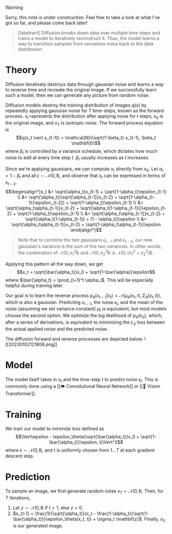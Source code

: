 > [!warning]
> Sorry, this note is under construction. Feel free to take a look at what I've got so far, and please come back later!

> [!abstract]
> Diffusion breaks down data over multiple time steps and trains a model to iteratively reconstruct it. Thus, the model learns a way to transition samples from senseless noise back to the data distribution.

# Theory
Diffusion iteratively destroys data through gaussian noise and learns a way to reverse time and recreate the original image. If we successfully learn such a model, then we can generate any picture from random noise.

Diffusion models destroy the training distribution of images $q(x)$ by repeatedly applying gaussian noise for $T$ time-steps, known as the forward process. $x_t$ represents the distribution after applying noise for $t$ steps; $x_0$ is the original image, and $x_T$ is isotropic noise. The forward process equation is $$q(x_t \vert x_{t-1}) = \mathcal{N}(\sqrt{1-\beta_t} x_{t-1}, \beta_t \mathbf{I})$$
where $\beta_t$ is controlled by a variance schedule, which dictates how much noise to add at every time step $t$. $\beta_t$ usually increases as $t$ increases.

Since we're applying gaussians, we can compute $x_t$ directly from $x_0$. Let $\alpha_t = 1 - \beta_t$ and all $\epsilon \sim \mathcal{N}(0, \mathbf{I})$, and observe that $x_t$ can be expressed in terms of $x_{t-2}$. $$\begin{align*}x_t &= \sqrt{\alpha_t}x_{t-1} + \sqrt{1-\alpha_t}\epsilon_{t-1} \\ &= \sqrt{\alpha_t}(\sqrt{\alpha_{t-1}}x_{t-2} + \sqrt{1-\alpha_{t-1}}\epsilon_{t-2}) + \sqrt{1-\alpha_t}\epsilon_{t-1} \\ &= \sqrt{\alpha_t\alpha_{t-1}}x_{t-2} + \sqrt{\alpha_t(1-\alpha_{t-1})}\epsilon_{t-2} + \sqrt{1-\alpha_t}\epsilon_{t-1} \\ &= \sqrt{\alpha_t\alpha_{t-1}}x_{t-2} + \sqrt{\alpha_t(1-\alpha_{t-1}) + (1 - \alpha_t)}\epsilon \\ &= \sqrt{\alpha_t\alpha_{t-1}}x_{t-2} + \sqrt{1-\alpha_t\alpha_{t-1}}\epsilon \end{align*}$$
> Note that to combine the two gaussians $\epsilon_{t-1}$ and $\epsilon_{t-2}$, our new gaussian's variance is the sum of the two variances. In other words, the combination of $\mathcal{N}(0, \sigma_1^2 \mathbf{I})$ and $\mathcal{N}(0, \sigma_2^2 \mathbf{I})$ is $\mathcal{N}(0, (\sigma_1^2 + \sigma_2^2) \mathbf{I})$.

Applying this pattern all the way down, we get $$x_t = \sqrt{\bar{\alpha_t}}x_0 + \sqrt{1-\bar{\alpha}}\epsilon$$
where $\bar{\alpha_t} =  \prod_{i=1}^t \alpha_i$. This will be especially helpful during training later.

Our goal is to learn the reverse process $p_\theta(x_{t-1} \vert x_t) = \mathcal{N}(\mu_\theta(x_t, t), \Sigma_\theta(x_t, t))$, which is also a gaussian. Predicting $x_{t-1}$, the noise $\epsilon_t$, and the mean of the noise (assuming we set variance constant) $\mu_t$ is equivalent, but most models choose the second option. We optimize the log likelihood of $p_\theta(x_0)$, which, after a series of derivations, is equivalent to minimizing the $L_2$ loss between the actual applied noise and the predicted noise.

The diffusion forward and reverse processes are depicted below.
![[20230102121606.png]]

# Model
The model itself takes in $x_t$ and the time-step $t$ to predict noise $\epsilon_t$. This is commonly done using a [[👁️ Convolutional Neural Network]] or [[🦿 Vision Transformer]].

# Training
We train our model to minimize loss defined as $$\Vert\epsilon - \epsilon_\theta(\sqrt{\bar{\alpha_t}}x_0 + \sqrt{1-\bar{\alpha_t}}\epsilon, t)\Vert^2$$
where $\epsilon \sim \mathcal{N}(0, \mathbf{I})$, and $t$ is uniformly chosen from $1\ldots T$ at each gradient descent step.

# Prediction
To sample an image, we first generate random noise $x_T = \mathcal{N}(0, \mathbf{I})$. Then, for $T$ iterations,
1. Let $z \sim \mathcal{N}(0, \mathbf{I})$ if $t > 1$, else $z = 0$.
2. $x_{t-1} = \frac{1}{\sqrt{\alpha_t}}(x_t - \frac{1-\alpha_t}{\sqrt{1-\bar{\alpha_t}}}\epsilon_\theta(x_t, t)) + \sigma_t \mathbf{z}$.
Finally, $x_0$ is our generated image.